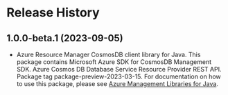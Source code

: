 # Release History

## 1.0.0-beta.1 (2023-09-05)

- Azure Resource Manager CosmosDB client library for Java. This package contains Microsoft Azure SDK for CosmosDB Management SDK. Azure Cosmos DB Database Service Resource Provider REST API. Package tag package-preview-2023-03-15. For documentation on how to use this package, please see [Azure Management Libraries for Java](https://aka.ms/azsdk/java/mgmt).

